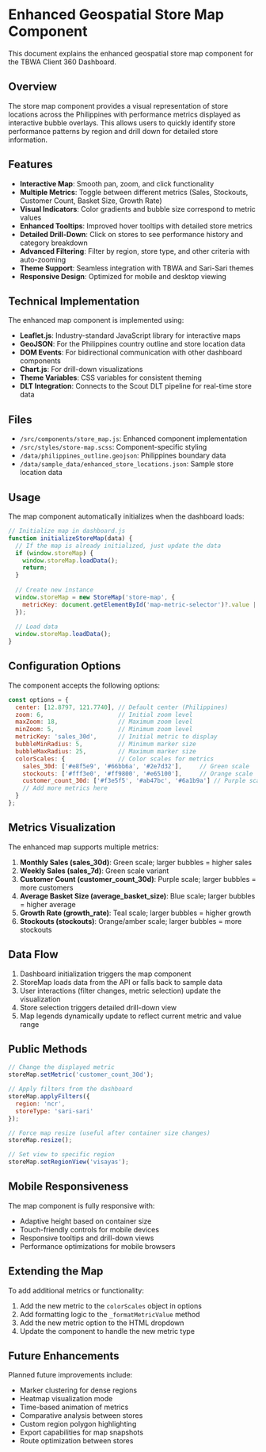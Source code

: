 # Enhanced Geospatial Store Map Component

This document explains the enhanced geospatial store map component for the TBWA Client 360 Dashboard.

## Overview

The store map component provides a visual representation of store locations across the Philippines with performance metrics displayed as interactive bubble overlays. This allows users to quickly identify store performance patterns by region and drill down for detailed store information.

## Features

- **Interactive Map**: Smooth pan, zoom, and click functionality
- **Multiple Metrics**: Toggle between different metrics (Sales, Stockouts, Customer Count, Basket Size, Growth Rate)
- **Visual Indicators**: Color gradients and bubble size correspond to metric values
- **Enhanced Tooltips**: Improved hover tooltips with detailed store metrics
- **Detailed Drill-Down**: Click on stores to see performance history and category breakdown
- **Advanced Filtering**: Filter by region, store type, and other criteria with auto-zooming
- **Theme Support**: Seamless integration with TBWA and Sari-Sari themes
- **Responsive Design**: Optimized for mobile and desktop viewing

## Technical Implementation

The enhanced map component is implemented using:

- **Leaflet.js**: Industry-standard JavaScript library for interactive maps
- **GeoJSON**: For the Philippines country outline and store location data
- **DOM Events**: For bidirectional communication with other dashboard components
- **Chart.js**: For drill-down visualizations
- **Theme Variables**: CSS variables for consistent theming
- **DLT Integration**: Connects to the Scout DLT pipeline for real-time store data

## Files

- `/src/components/store_map.js`: Enhanced component implementation
- `/src/styles/store-map.scss`: Component-specific styling
- `/data/philippines_outline.geojson`: Philippines boundary data
- `/data/sample_data/enhanced_store_locations.json`: Sample store location data

## Usage

The map component automatically initializes when the dashboard loads:

```javascript
// Initialize map in dashboard.js
function initializeStoreMap(data) {
  // If the map is already initialized, just update the data
  if (window.storeMap) {
    window.storeMap.loadData();
    return;
  }
  
  // Create new instance
  window.storeMap = new StoreMap('store-map', {
    metricKey: document.getElementById('map-metric-selector')?.value || 'sales_30d'
  });
  
  // Load data
  window.storeMap.loadData();
}
```

## Configuration Options

The component accepts the following options:

```javascript
const options = {
  center: [12.8797, 121.7740], // Default center (Philippines)
  zoom: 6,                     // Initial zoom level
  maxZoom: 18,                 // Maximum zoom level
  minZoom: 5,                  // Minimum zoom level
  metricKey: 'sales_30d',      // Initial metric to display
  bubbleMinRadius: 5,          // Minimum marker size
  bubbleMaxRadius: 25,         // Maximum marker size
  colorScales: {               // Color scales for metrics
    sales_30d: ['#e8f5e9', '#66bb6a', '#2e7d32'],     // Green scale
    stockouts: ['#fff3e0', '#ff9800', '#e65100'],     // Orange scale
    customer_count_30d: ['#f3e5f5', '#ab47bc', '#6a1b9a'] // Purple scale
    // Add more metrics here
  }
};
```

## Metrics Visualization

The enhanced map supports multiple metrics:

1. **Monthly Sales (sales_30d)**: Green scale; larger bubbles = higher sales
2. **Weekly Sales (sales_7d)**: Green scale variant
3. **Customer Count (customer_count_30d)**: Purple scale; larger bubbles = more customers
4. **Average Basket Size (average_basket_size)**: Blue scale; larger bubbles = higher average
5. **Growth Rate (growth_rate)**: Teal scale; larger bubbles = higher growth
6. **Stockouts (stockouts)**: Orange/amber scale; larger bubbles = more stockouts

## Data Flow

1. Dashboard initialization triggers the map component
2. StoreMap loads data from the API or falls back to sample data
3. User interactions (filter changes, metric selection) update the visualization
4. Store selection triggers detailed drill-down view
5. Map legends dynamically update to reflect current metric and value range

## Public Methods

```javascript
// Change the displayed metric
storeMap.setMetric('customer_count_30d');

// Apply filters from the dashboard
storeMap.applyFilters({
  region: 'ncr',
  storeType: 'sari-sari'
});

// Force map resize (useful after container size changes)
storeMap.resize();

// Set view to specific region
storeMap.setRegionView('visayas');
```

## Mobile Responsiveness

The map component is fully responsive with:

- Adaptive height based on container size
- Touch-friendly controls for mobile devices
- Responsive tooltips and drill-down views
- Performance optimizations for mobile browsers

## Extending the Map

To add additional metrics or functionality:

1. Add the new metric to the `colorScales` object in options
2. Add formatting logic to the `_formatMetricValue` method
3. Add the new metric option to the HTML dropdown
4. Update the component to handle the new metric type

## Future Enhancements

Planned future improvements include:

- Marker clustering for dense regions
- Heatmap visualization mode
- Time-based animation of metrics
- Comparative analysis between stores
- Custom region polygon highlighting
- Export capabilities for map snapshots
- Route optimization between stores